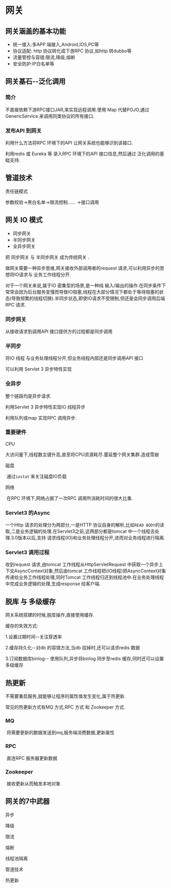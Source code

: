 # 网关

## 网关涵盖的基本功能

- 统一接入:多APP 端接入,Android,IOS,PC等
- 协议适配: http 协议转化成下游RPC 协议,如http 转dubbo等
- 流量管控与容错:限流,降级,熔断
- 安全防护:IP白名单等

## 网关基石--泛化调用

### 简介

不直接依赖下游RPC接口JAR,来实现远程调用.使用 Map 代替POJO,通过GenericService 来调用同类协议的所有接口.

### 发布API 到网关

利用什么方法将RPC 环境下的API 让网关系统也能够识别该接口.

利用redis 或 Eureka 等 录入RPC 环境下的API 接口信息,然后通过 泛化调用的基础支持.

## 管道技术

责任链模式

参数校验->黑白名单->限流控制...... ->接口调用

## 网关 IO 模式

- 同步网关		
- 半同步网关    
- 全异步网关    

把 同步网关 与 半同步网关 成为传统网关 .

做网关需要一种异步思维,网关接收外部调用者的request 请求,可以利用异步的思想将IO请求与 业务工作线程分开.

对于一个网关来说,属于IO 密集型的场景,是一种纯 输入/输出的操作.在同步条件下常常会因为后台服务变慢而导致IO阻塞,线程在大部分情况下都处于等待阻塞的状态(导致频繁的线程切换).半同步状态,即使IO请求不受限制,但还是会同步调用后端RPC 请求.

### 同步网关

从接收请求到调用API 接口提供方的过程都是同步调用

### 半同步

将IO 线程 与业务处理线程分开,但业务线程内部还是同步调用API 接口

可以利用 Servlet 3 异步特性实现

### 全异步

整个链路均是异步请求.

利用Servlet 3 异步特性实现IO 线程异步

利用队列或map 实现RPC 调用异步.

### 重要硬件

CPU

​	大访问量下,线程数主键升高,直至将CPU资源耗尽.蔓延整个网关集群.造成雪崩

磁盘

​	通过`iostat` 来关注磁盘IO负载

网络

​	在RPC 环境下,网络占据了一次RPC 调用所消耗时间的很大比重.

### Servlet3 的Async

一个Http 请求的处理分为两部分,一是HTTP 协议自身的解析,比如`READ BODY`的读取,二是业务逻辑的处理.在Servlet3之前,这两部分都是tomcat 中一个线程去处理.3.0版本以后,支持 请求线程(IO)和业务处理线程分开,进而对业务线程进行隔离.

### Servlet3 调用过程

收到request 请求,由tomcat 工作线程从HttpServletRequest 中获取一个异步上下文AsyncContext对象,然后由tomcat 工作线程把(IO线程)把AsyncContext对象传递给业务工作线程处理,同时Tomcat 工作线程归还到线程池中.在业务处理线程中完成业务逻辑的处理,生成response 给客户端.

## 脱库 与 多级缓存

网关系统搭建的时候,脱库操作,直接使用缓存.

缓存的失效方式:

1.设置过期时间--关注穿透率

2.缓存持久化--对db 的容错方法,当db 挂掉时,还可以请求redis 数据

3.订阅数据库binlog-- 使用队列,异步将binlog 同步至redis 缓存,同时还可以设置多级缓存

## 热更新

不需要重启服务,就能够让程序的属性值发生变化,属于热更新.

常见的热更新方式有MQ 方式,RPC 方式 和 Zookeeper 方式.

### MQ

​	将需要更新的数据发送到mq,服务端消费数据,更新属性

### RPC

​	直连RPC 服务器更新数据

### Zookeeper

​	接收更新从而触发本地对象

## 网关的7中武器

异步

降级

限流

熔断

线程池隔离

管道技术

热更新

